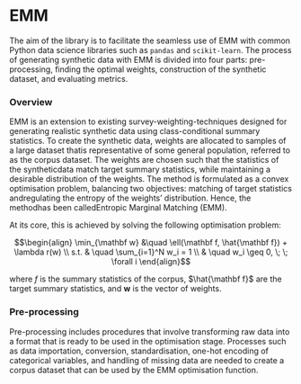 # EMM
The aim of the library is to facilitate the seamless use of EMM with common Python data science libraries such as ```pandas``` and ```scikit-learn```. The process of generating synthetic data with EMM is divided into four parts: pre-processing, finding the optimal weights, construction of the synthetic dataset, and evaluating metrics.

### Overview
EMM is an extension to existing survey-weighting-techniques designed for generating realistic synthetic data using class-conditional summary statistics.  To create the synthetic data,  weights are allocated to samples of a large dataset thatis  representative  of  some  general  population,  referred  to  as  the corpus dataset.  The weights are chosen such that the statistics of the syntheticdata match target summary statistics, while maintaining a desirable distribution of the weights.  The method is formulated as a convex optimisation problem, balancing two objectives:  matching of target statistics andregulating  the  entropy  of  the  weights’  distribution.   Hence,  the  methodhas  been  calledEntropic  Marginal  Matching  (EMM).

At its core, this is achieved by solving the following optimisation problem:
```math
\begin{align}
  \min_{\mathbf w} &\quad \ell(\mathbf f, \hat{\mathbf f}) + \lambda r(w) \\
  s.t. & \quad \sum_{i=1}^N w_i = 1 \\
       & \quad w_i \geq 0, \; \; \forall i 
\end{align}
```
where $f$ is the summary statistics of the corpus, $\hat{\mathbf f}$ are the target summary statistics, and $\mathbf w$ is the vector of weights.



### Pre-processing
Pre-processing includes procedures that involve transforming raw data into a format that is ready to be used in the optimisation stage.  Processes such as data importation, conversion, standardisation, one-hot encoding of categorical variables, and handling of missing data are needed to create a corpus dataset that can be used by the EMM optimisation function.
